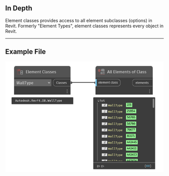 ## In Depth
Element classes provides access to all element subclasses (options) in Revit. Formerly "Element Types", element classes represents every object in Revit.
___
## Example File

![Element Classes](./DSRevitNodesUI.ElementTypes_img.jpg)